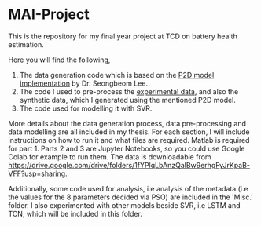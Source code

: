 # MAI-Project
This is the repository for my final year project at TCD on battery health estimation. 

Here you will find the following,
1. The data generation code which is based on the [P2D model implementation](https://github.com/DEARLIBS) by Dr. Seongbeom Lee.
2. The code I used to pre-process the [experimental data](https://osf.io/qsabn/?view_only=2a03b6c78ef14922a3e244f3d549de78), and also the synthetic data, which I generated using the mentioned P2D model.
3. The code used for modelling it with SVR. 

More details about the data generation process, data pre-processing and data modelling are all included in my thesis. 
For each section, I will include instructions on how to run it and what files are required. Matlab is required for part 1. Parts 2 and 3 are Jupyter Notebooks, so you could use Google Colab for example to run them. The data is downloadable from https://drive.google.com/drive/folders/1fYPlqLbAnzQalBw9erhgFyJrKpaB-VFF?usp=sharing.

Additionally, some code used for analysis, i.e analysis of the metadata (i.e the values for the 8 parameters decided via PSO) are included in the 'Misc.' folder. I also experimented with other models beside SVR, i.e LSTM and TCN, which will be included in this folder.
